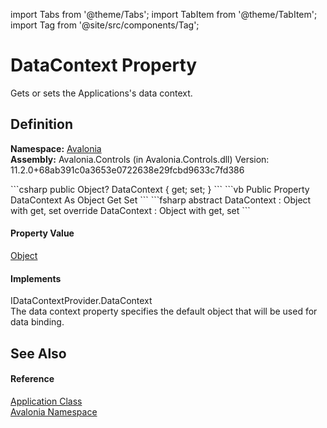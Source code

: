 import Tabs from '@theme/Tabs'; 
import TabItem from '@theme/TabItem'; 
import Tag from '@site/src/components/Tag'; 

# DataContext Property


Gets or sets the Applications's data context.



## Definition
**Namespace:** <a href="N_Avalonia">Avalonia</a>  
**Assembly:** Avalonia.Controls (in Avalonia.Controls.dll) Version: 11.2.0+68ab391c0a3653e0722638e29fcbd9633c7fd386

<Tabs groupId="api-code-preview">
<TabItem value="csharp" label="C#">
```csharp
public Object? DataContext { get; set; }
```
</TabItem>
<TabItem value="vb" label="VB">
```vb
Public Property DataContext As Object
	Get
	Set
```
</TabItem>
<TabItem value="fsharp" label="F#">
```fsharp
abstract DataContext : Object with get, set
override DataContext : Object with get, set
```
</TabItem>
</Tabs>



#### Property Value
<a href="https://learn.microsoft.com/dotnet/api/system.object" target="_blank" rel="noopener noreferrer">Object</a>

#### Implements
IDataContextProvider.DataContext  
The data context property specifies the default object that will be used for data binding.

## See Also


#### Reference
<a href="T_Avalonia_Application">Application Class</a>  
<a href="N_Avalonia">Avalonia Namespace</a>  
